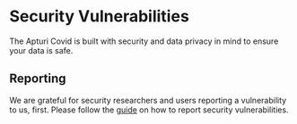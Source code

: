# Security Vulnerabilities

The Apturi Covid is built with security and data privacy in mind to ensure your data is safe.

## Reporting

We are grateful for security researchers and users reporting a vulnerability to us, first. Please follow the [guide](https://cert.lv/en/about-us/responsible-disclosure-policy) on how to report security vulnerabilities.
